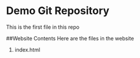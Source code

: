 # Demo Git Repository
This is the first file in this repo

##Website Contents
Here are the files in the website
1. index.html
